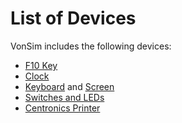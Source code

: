 # List of Devices

VonSim includes the following devices:

- [F10 Key](./f10)
- [Clock](./clock)
- [Keyboard](./keyboard) and [Screen](./screen)
- [Switches and LEDs](./switches-and-leds)
- [Centronics Printer](./printer)
